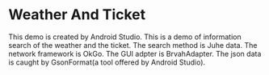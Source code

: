 # Weather And Ticket
This demo is created by Android Studio.
This is a demo of information search of the weather and the ticket.
The search method is Juhe data.
The network framework is OkGo.
The GUI adpter is BrvahAdapter.
The json data is caught by GsonFormat(a tool offered by Android Studio).
